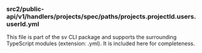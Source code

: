 ### src2/public-api/v1/handlers/projects/spec/paths/projects.projectId.users.userId.yml

This file is part of the sv CLI package and supports the surrounding TypeScript modules (extension: .yml). It is included here for completeness.